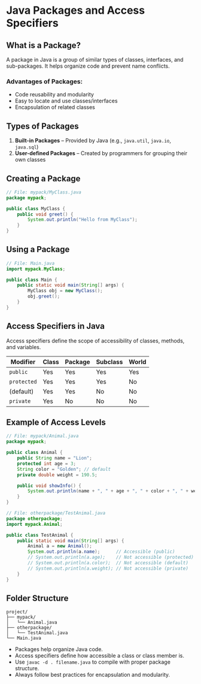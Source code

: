 
# Java Packages and Access Specifiers

## What is a Package?

A package in Java is a group of similar types of classes, interfaces, and sub-packages. It helps organize code and prevent name conflicts.

### Advantages of Packages:
- Code reusability and modularity
- Easy to locate and use classes/interfaces
- Encapsulation of related classes

## Types of Packages

1. **Built-in Packages** – Provided by Java (e.g., `java.util`, `java.io`, `java.sql`)
2. **User-defined Packages** – Created by programmers for grouping their own classes

## Creating a Package

```java
// File: mypack/MyClass.java
package mypack;

public class MyClass {
    public void greet() {
        System.out.println("Hello from MyClass");
    }
}
```

## Using a Package

```java
// File: Main.java
import mypack.MyClass;

public class Main {
    public static void main(String[] args) {
        MyClass obj = new MyClass();
        obj.greet();
    }
}
```

## Access Specifiers in Java

Access specifiers define the scope of accessibility of classes, methods, and variables.

| Modifier     | Class | Package | Subclass | World |
|--------------|-------|---------|----------|--------|
| `public`     | Yes   | Yes     | Yes      | Yes    |
| `protected`  | Yes   | Yes     | Yes      | No     |
| (default)    | Yes   | Yes     | No       | No     |
| `private`    | Yes   | No      | No       | No     |

## Example of Access Levels

```java
// File: mypack/Animal.java
package mypack;

public class Animal {
    public String name = "Lion";
    protected int age = 3;
    String color = "Golden"; // default
    private double weight = 190.5;

    public void showInfo() {
        System.out.println(name + ", " + age + ", " + color + ", " + weight);
    }
}
```

```java
// File: otherpackage/TestAnimal.java
package otherpackage;
import mypack.Animal;

public class TestAnimal {
    public static void main(String[] args) {
        Animal a = new Animal();
        System.out.println(a.name);      // Accessible (public)
        // System.out.println(a.age);    // Not accessible (protected)
        // System.out.println(a.color);  // Not accessible (default)
        // System.out.println(a.weight); // Not accessible (private)
    }
}
```

## Folder Structure

```
project/
├── mypack/
│   └── Animal.java
├── otherpackage/
│   └── TestAnimal.java
└── Main.java
```


- Packages help organize Java code.
- Access specifiers define how accessible a class or class member is.
- Use `javac -d . filename.java` to compile with proper package structure.
- Always follow best practices for encapsulation and modularity.
